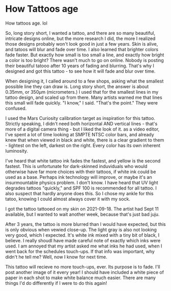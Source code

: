 # How Tattoos age
 How tattoos age. lol

So, long story short, I wanted a tattoo, and there are so many beautiful, intricate designs online, but the more research I did, the more I realized those designs probably won't look good in just a few years.
Skin is alive, and tatoos will blur and fade over time. I also learned that brighter colors fade faster. But exactly how small is too small a line, and exactly how bright a color is too bright? There wasn't much to go on online. Nobody is posting their beautiful tatooo after 10 years of fading and blurring. That's why I designed and got this tattoo - to see how it will fade and blur over time.

When designing it, I called around to a few shops, asking what the smallest possible line they can draw is. Long story short, the answer is about 0.35mm, or 350μm (micrometers.)
I used that for the smallest lines in my tattoo design, and scaled up from there.
Many artists warned me that lines this small will fade quickly.
"I know," I said. "That's the point."
They were confused.

I used the Mars Curiosity calibration target as inspiration for this tattoo. Strictly speaking, I didn't need both horizontal AND vertical lines - that's more of a digital camera thing - but I liked the look of it.
as a video editor, I've spent a lot of time looking at SMPTE NTSC color bars, and already knew that when viewed in black and white, there is a clear gradient to them - lightest on the left, darkest on the right. Every color has its own inherent luminosity.

I've heard that white tattoo ink fades the fastest, and yellow is the second fastest. This is unfortunate for dark-skinned induviduals who would otherwise have far more choices with their tattoos, if white ink could be used as a base. Perhaps ink technology will improve, or maybe it's an insurmountable physics problem. I don't know. I have heard that UV light degrades tattoos "quickly," and SPF 100 is recommended for all tattoo. I also suspect that hardly anyone does this. So I chose my ankle for this tatoo, knowing I could almost always cover it with my sock.

I got the tattoo tattooed on my skin on 2021-09-18. The artist had Sept 11 available, but I wanted to wait another week, because that's just bad juju.

After 3 years, the tattoo is more blurred than I would have expected, but this is only obvious when vewied close-up.
The light gray is also not looking very good, which I expected. It's white ink mixed with a tiny bit of black, I believe. I really shoudl have made careful note of exactly which inks were used. I am annoyed that my artist asked me what inks he had used, when I went back for the schedules touch-ups. If that info was important, why didn't he tell me? Well, now I know for next time.

This tattoo will recieve no more touch-ups, ever. Its purpose is to fade. I'll post another image of it every year! I should have included a white piece of paper in each shot to make white balance much easier. There are many things I'd do differently if I were to do this again!
